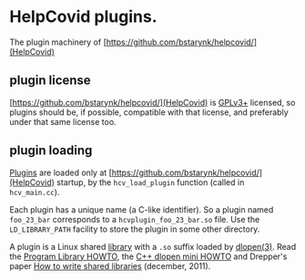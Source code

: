 # HelpCovid plugins.

The plugin machinery of  [https://github.com/bstarynk/helpcovid/](HelpCovid)

## plugin license

[https://github.com/bstarynk/helpcovid/](HelpCovid) is
[GPLv3+](https://www.gnu.org/licenses/gpl-3.0.en.html) licensed, so
plugins should be, if possible, compatible with that license, and
preferably under that same license too.

## plugin loading

[Plugins](https://en.wikipedia.org/wiki/Plug-in_(computing)) are
loaded only at [https://github.com/bstarynk/helpcovid/](HelpCovid)
startup, by the `hcv_load_plugin` function (called in `hcv_main.cc`).

Each plugin has a unique name (a C-like identifier). So a plugin named
`foo_23_bar` corresponds to a `hcvplugin_foo_23_bar.so` file.  Use the
`LD_LIBRARY_PATH` facility to store the plugin in some other directory.

A plugin is a Linux shared
[library](https://en.wikipedia.org/wiki/Library_(computing)) with a
`.so` suffix loaded by
[dlopen(3)](http://man7.org/linux/man-pages/man3/dlopen.3.html). Read
the [Program Library
HOWTO](https://tldp.org/HOWTO/Program-Library-HOWTO/), the [C++ dlopen
mini HOWTO](https://www.tldp.org/HOWTO/C++-dlopen/index.html) and
Drepper's paper [How to write shared
libraries](https://www.akkadia.org/drepper/dsohowto.pdf) (december,
2011).